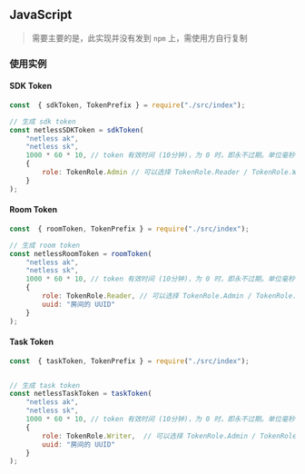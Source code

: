 ## JavaScript

> 需要主要的是，此实现并没有发到 `npm` 上，需使用方自行复制

### 使用实例

#### SDK Token

```javascript
const  { sdkToken, TokenPrefix } = require("./src/index");

// 生成 sdk token
const netlessSDKToken = sdkToken(
    "netless ak",
    "netless sk",
    1000 * 60 * 10, // token 有效时间 (10分钟)，为 0 时，即永不过期。单位毫秒
    {
        role: TokenRole.Admin // 可以选择 TokenRole.Reader / TokenRole.Writer
    }
);
```

#### Room Token

```javascript
const  { roomToken, TokenPrefix } = require("./src/index");

// 生成 room token
const netlessRoomToken = roomToken(
    "netless ak",
    "netless sk",
    1000 * 60 * 10, // token 有效时间 (10分钟)，为 0 时，即永不过期。单位毫秒
    {
        role: TokenRole.Reader, // 可以选择 TokenRole.Admin / TokenRole.Writer
        uuid: "房间的 UUID"
    }
);
```

#### Task Token

```javascript
const  { taskToken, TokenPrefix } = require("./src/index");


// 生成 task token
const netlessTaskToken = taskToken(
    "netless ak",
    "netless sk",
    1000 * 60 * 10, // token 有效时间 (10分钟)，为 0 时，即永不过期。单位毫秒
    {
        role: TokenRole.Writer,  // 可以选择 TokenRole.Admin / TokenRole.Reader
        uuid: "房间的 UUID"
    }
);
```
